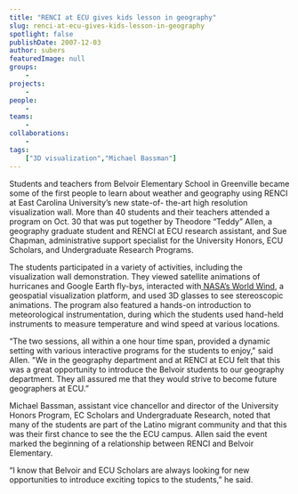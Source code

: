 ```yaml
---
title: "RENCI at ECU gives kids lesson in geography"
slug: renci-at-ecu-gives-kids-lesson-in-geography
spotlight: false
publishDate: 2007-12-03
author: subers
featuredImage: null
groups:
    - 
projects:
    - 
people:
    - 
teams: 
    - 
collaborations:
    - 
tags:
    ["3D visualization","Michael Bassman"]
---
```

Students and teachers from Belvoir Elementary School in Greenville became some of the first people to learn about weather and geography using RENCI at East Carolina University’s new state-of- the-art high resolution visualization wall. More than 40 students and their teachers attended a program on Oct. 30 that was put together by Theodore “Teddy” Allen, a geography graduate student and RENCI at ECU research assistant, and Sue Chapman, administrative support specialist for the University Honors, ECU Scholars, and Undergraduate Research Programs.<!--more-->

The students participated in a variety of activities, including the visualization wall demonstration. They viewed satellite animations of hurricanes and Google Earth fly-bys, interacted with<a href="http://worldwind.arc.nasa.gov/" target="_blank"> NASA’s World Wind</a>, a geospatial visualization platform, and used 3D glasses to see stereoscopic animations. The program also featured a hands-on introduction to meteorological instrumentation, during which the students used hand-held instruments to measure temperature and wind speed at various locations.

“The two sessions, all within a one hour time span, provided a dynamic setting with various interactive programs for the students to enjoy," said Allen. "We in the geography department and at RENCI at ECU felt that this was a great opportunity to introduce the Belvoir students to our geography department. They all assured me that they would strive to become future geographers at ECU.”

Michael Bassman, assistant vice chancellor and director of the University Honors Program, EC Scholars and Undergraduate Research, noted that many of the students are part of the Latino migrant community and that this was their first chance to see the the ECU campus. Allen said the event marked the beginning of a relationship between RENCI and Belvoir Elementary.

“I know that Belvoir and ECU Scholars are always looking for new opportunities to introduce exciting topics to the students,” he said.
